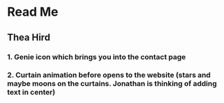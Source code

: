 # Read Me
## Thea Hird
### 1. Genie icon which brings you into the contact page
### 2. Curtain animation before opens to the website (stars and maybe moons on the curtains. Jonathan is thinking of adding text in center)
